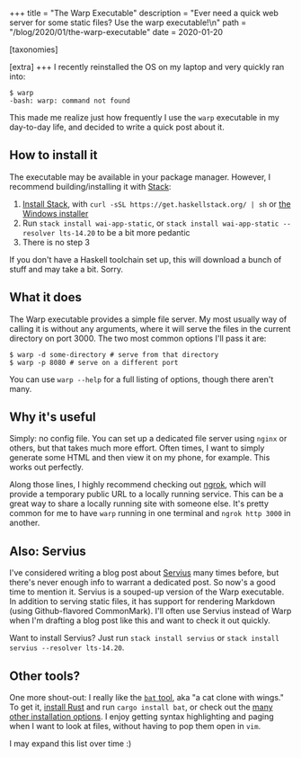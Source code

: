 +++
title = "The Warp Executable"
description = "Ever need a quick web server for some static files? Use the warp executable!\n"
path = "/blog/2020/01/the-warp-executable"
date = 2020-01-20

[taxonomies]

[extra]
+++
I recently reinstalled the OS on my laptop and very quickly ran into:

```
$ warp
-bash: warp: command not found
```

This made me realize just how frequently I use the `warp` executable in my day-to-day life, and decided to write a quick post about it.

## How to install it

The executable may be available in your package manager. However, I recommend building/installing it with [Stack](https://docs.haskellstack.org):

1. [Install Stack](https://tech.fpcomplete.com/haskell/get-started), with `curl -sSL https://get.haskellstack.org/ | sh` or [the Windows installer](https://www.stackage.org/stack/windows-x86_64-installer)
2. Run `stack install wai-app-static`, or `stack install wai-app-static --resolver lts-14.20` to be a bit more pedantic
3. There is no step 3

If you don't have a Haskell toolchain set up, this will download a bunch of stuff and may take a bit. Sorry.

## What it does

The Warp executable provides a simple file server. My most usually way of calling it is without any arguments, where it will serve the files in the current directory on port 3000. The two most common options I'll pass it are:

```
$ warp -d some-directory # serve from that directory
$ warp -p 8080 # serve on a different port
```

You can use `warp --help` for a full listing of options, though there aren't many.

## Why it's useful

Simply: no config file. You can set up a dedicated file server using `nginx` or others, but that takes much more effort. Often times, I want to simply generate some HTML and then view it on my phone, for example. This works out perfectly.

Along those lines, I highly recommend checking out [ngrok](https://ngrok.com/), which will provide a temporary public URL to a locally running service. This can be a great way to share a locally running site with someone else. It's pretty common for me to have `warp` running in one terminal and `ngrok http 3000` in another.

## Also: Servius

I've considered writing a blog post about [Servius](https://www.stackage.org/package/servius) many times before, but there's never enough info to warrant a dedicated post. So now's a good time to mention it. Servius is a souped-up version of the Warp executable. In addition to serving static files, it has support for rendering Markdown (using Github-flavored CommonMark). I'll often use Servius instead of Warp when I'm drafting a blog post like this and want to check it out quickly.

Want to install Servius? Just run `stack install servius` or `stack install servius --resolver lts-14.20`.

## Other tools?

One more shout-out: I really like the [`bat` tool](https://github.com/sharkdp/bat#readme), aka "a cat clone with wings." To get it, [install Rust](https://www.rust-lang.org/tools/install) and run `cargo install bat`, or check out the [many other installation options](https://github.com/sharkdp/bat#installation). I enjoy getting syntax highlighting and paging when I want to look at files, without having to pop them open in `vim`.

I may expand this list over time :)
